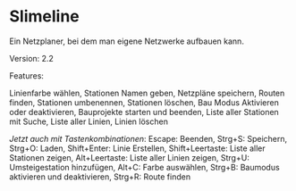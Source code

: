 # Slimeline
Ein Netzplaner, bei dem man eigene Netzwerke aufbauen kann.

Version: 2.2

Features:

Linienfarbe wählen,
Stationen Namen geben,
Netzpläne speichern,
Routen finden,
Stationen umbenennen,
Stationen löschen,
Bau Modus Aktivieren oder deaktivieren,
Bauprojekte starten und beenden, Liste aller Stationen mit Suche, Liste aller Linien, Linien löschen

*Jetzt auch mit Tastenkombinationen*:
Escape: Beenden,
Strg+S: Speichern,
Strg+O: Laden,
Shift+Enter: Linie Erstellen,
Shift+Leertaste: Liste aller Stationen zeigen,
Alt+Leertaste: Liste aller Linien zeigen,
Strg+U: Umsteigestation hinzufügen,
Alt+C: Farbe auswählen,
Strg+B: Baumodus aktivieren und deaktivieren,
Strg+R: Route finden
